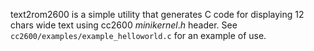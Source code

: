 text2rom2600 is a simple utility that generates C code for displaying 12 chars wide text using cc2600 $minikernel.h$
header. See `cc2600/examples/example_helloworld.c` for an example of use.

